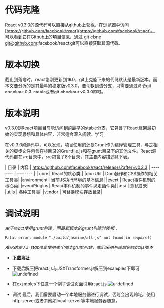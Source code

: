 # 代码克隆
React v0.3.0的源代码可以直接从github上获得。在浏览器中访问[https://github.com/facebook/react](https://github.com/facebook/react)，可以看到它在Github上的项目信息，通过 git clone git@github.com:facebook/react.git可以直接获取其源代码。

# 版本切换
截止到落笔时，react刚刚更新到16.0，git上克隆下来的代码默认是最新版本。而本文要分析的是其最早的稳定版v0.3.0，要切换到该分支，只需要通过命令git checkout 0.3-stable或者git checkout v0.3.0即可。

# 版本说明
v0.3.0是React项目目前能访问到的最早的stable分支，它包含了React框架最初始的实现思想和具体内容，非常适合深入阅读、学习。

在v0.3.0的源码中，可以发现，项目使用的还是Grunt作为编译管理工具，与之相关的脚步文件包含在根目录的Gruntfile.js和在grunt目录下的其他文件。React源代码都在src目录中，src包含了8个目录，其主要内容描述见下表。


| 目录 | 内容 | https://github.com/facebook/react/releases?after=v0.3.3
| -------- | -------- |
| core     | React的核心类     |
|domUtil | Dom操作和CSS操作的相关工具类|
|environment	| 当前JS执行环境的基本信息|
|event	| React事件机制的核心类|
|eventPlugins |	React事件机制的事件绑定插件类|
|test	| 测试目录|
|utils	| 各种工具类|
|vendor |	可替换模块存放目录|

# 调试说明
_由于react使用grunt构建，而最新版本的grunt构建时候报：_
```
Fatal error: module "./build/jasmine/all.js" not found in require()
```
_难以确定0.3-stable是使用哪个版本grunt构建，我们采用构建后的reactjs版本_

- [**下载地址**](https://github.com/facebook/react/releases?after=v0.3.3)

- 下载后解压把react.js与JSXTransformer.js解压到examples下即可
![undefined](https://gw.alipayobjects.com/zos/skylark/fcab6553-d1f6-4d4b-950c-e98d4b7f6bee/2018/png/3ed491a6-5294-412b-a271-006c79805373.png) 

- 在examples下任意一个例子调试页面引用react.js
![undefined](https://gw.alipayobjects.com/zos/skylark/89a6c2c9-677e-4660-85a2-0baaf3658be8/2018/png/7c453345-87e4-4aeb-9a81-a12d69daff16.png) 

- 调试
最后，我们需要启动一个本地服务器进行调试，否则会出现跨域。使用http-server或者其他如local-server等本地服务器随意。